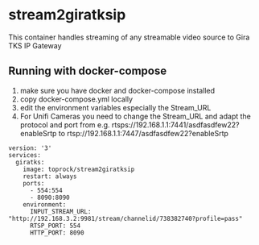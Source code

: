 # stream2giratksip

This container  handles streaming of any streamable video source to Gira TKS IP Gateway

## Running with docker-compose

1. make sure you have docker and docker-compose installed
2. copy docker-compose.yml locally
3. edit the environment variables especially the Stream_URL
4. For Unifi Cameras you need to change the Stream_URL and adapt the protocol and port from e.g. rtsps://192.168.1.1:7441/asdfasdfew22?enableSrtp to rtsp://192.168.1.1:7447/asdfasdfew22?enableSrtp

```
version: '3'
services:
  giratks:
    image: toprock/stream2giratksip
    restart: always
    ports:
      - 554:554
      - 8090:8090
    environment:
      INPUT_STREAM_URL: "http://192.168.3.2:9981/stream/channelid/738382740?profile=pass"
      RTSP_PORT: 554
      HTTP_PORT: 8090
```
